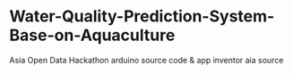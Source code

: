 # Water-Quality-Prediction-System-Base-on-Aquaculture
Asia Open Data Hackathon
arduino source code & app inventor aia source
